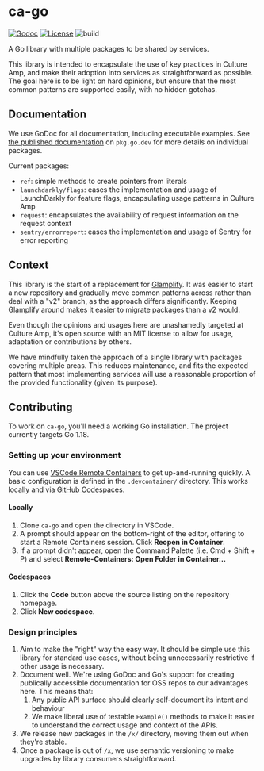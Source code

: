 # ca-go

[![Godoc](https://img.shields.io/badge/godoc-reference-blue.svg)](https://pkg.go.dev/github.com/cultureamp/ca-go)
[![License](https://img.shields.io/github/license/cultureamp/ca-go)](https://github.com/cultureamp/ca-go/blob/main/LICENSE.txt)
![build](https://github.com/cultureamp/ca-go/workflows/pipeline/badge.svg)

A Go library with multiple packages to be shared by services.

This library is
intended to encapsulate the use of key practices in Culture Amp, and make their
adoption into services as straightforward as possible. The goal here is to be
light on hard opinions, but ensure that the most common patterns are supported
easily, with no hidden gotchas.

## Documentation

We use GoDoc for all documentation, including executable examples. See [the
published
documentation](https://pkg.go.dev/github.com/cultureamp/ca-go#section-directories)
on `pkg.go.dev` for more details on individual packages.

Current packages:

- `ref`: simple methods to create pointers from literals
- `launchdarkly/flags`: eases the implementation and usage of LaunchDarkly for feature flags, encapsulating usage patterns in Culture Amp
- `request`: encapsulates the availability of request information on the request context
- `sentry/errorreport`: eases the implementation and usage of Sentry for error reporting

## Context

This library is the start of a replacement for
[Glamplify](https://github.com/cultureamp/glamplify). It was easier to start a
new repository and gradually move common patterns across rather than deal with a
"v2" branch, as the approach differs significantly. Keeping Glamplify around
makes it easier to migrate packages than a v2 would.

Even though the opinions and usages here are unashamedly targeted at Culture
Amp, it's open source with an MIT license to allow for usage, adaptation or
contributions by others.

We have mindfully taken the approach of a single library with packages covering
multiple areas. This reduces maintenance, and fits the expected pattern that
most implementing services will use a reasonable proportion of the provided
functionality (given its purpose).

## Contributing

To work on `ca-go`, you'll need a working Go installation. The project currently
targets Go 1.18.

### Setting up your environment

You can use [VSCode Remote
Containers](https://code.visualstudio.com/docs/remote/containers) to get
up-and-running quickly. A basic configuration is defined in the `.devcontainer/`
directory. This works locally and via [GitHub
Codespaces](https://github.com/features/codespaces).

#### Locally

1. Clone `ca-go` and open the directory in VSCode.
2. A prompt should appear on the bottom-right of the editor, offering to start a
   Remote Containers session. Click **Reopen in Container**.
3. If a prompt didn't appear, open the Command Palette (i.e. Cmd + Shift + P)
   and select **Remote-Containers: Open Folder in Container...**

#### Codespaces

1. Click the **Code** button above the source listing on the repository
   homepage.
2. Click **New codespace**.

### Design principles

1. Aim to make the "right" way the easy way. It should be simple use this
   library for standard use cases, without being unnecessarily restrictive if
   other usage is necessary.
1. Document well. We're using GoDoc and Go's support for creating publically accessible documentation for OSS repos to our advantages here. This means that:
   1. Any public API surface should clearly self-document its intent and behaviour
   1. We make liberal use of testable `Example()` methods to make it easier to
      understand the correct usage and context of the APIs.
1. We release new packages in the `/x/` directory, moving them out when they're stable.
1. Once a package is out of `/x`, we use semantic versioning to make upgrades by
   library consumers straightforward.
